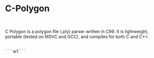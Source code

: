 # C-Polygon
<BR>

C Polygon is a polygon file (.ply) parser written in C99. It is lightweight, portable (tested on MSVC and GCC), and compiles for both C and C++.

<BR>
` ` `
w1
` ` `
